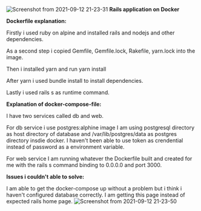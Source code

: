 ![Screenshot from 2021-09-12 21-23-31](https://user-images.githubusercontent.com/90387133/133030582-e83dbf25-45b1-4894-a824-d20950c74951.png)
**Rails application on Docker**


**Dockerfile explanation:**

Firstly i used ruby on alpine and installed rails and nodejs and other dependencies. 

As a second step i copied Gemfile, Gemfile.lock, Rakefile, yarn.lock into the image. 

Then i installed yarn and run yarn install

After yarn i used bundle install to install dependencies. 

Lastly i used rails s as runtime command. 

**Explanation of docker-compose-file:**

I have two services called db and web.

For db service i use postgres:alphine image 
I am using postgresql directory as host directory of database and /var/lib/postgres/data as postgres directory insdie docker.
I haven't been able to use token as crendential instead of password as a environment variable.

For web service I am running whatever the Dockerfile built and created for me with the rails s command binding to 0.0.0.0 and port 3000. 

**Issues i couldn't able to solve:**

I am able to get the docker-compose up without a problem but i think i haven't configured database correctly.
I am getting this page instead of expected rails home page. 
![Screenshot from 2021-09-12 21-23-50](https://user-images.githubusercontent.com/90387133/133030521-863029c6-ac72-4fa6-9f90-15a0925fdc46.png)

